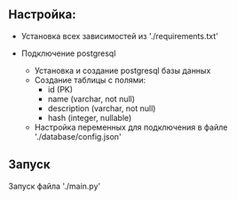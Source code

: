 ## Настройка:

- Установка всех зависимостей из './requirements.txt'

- Подключение postgresql
  - Установка и создание postgresql базы данных
  - Создание таблицы с полями:
    - id (PK)
    - name (varchar, not null)
    - description (varchar, not null)
    - hash (integer, nullable)
  - Настройка переменных для подключения в файле './database/config.json'

## Запуск

Запуск файла './main.py'